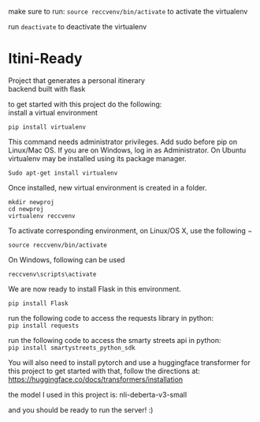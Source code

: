 make sure to run:
`source reccvenv/bin/activate`
to activate the virtualenv

run
`deactivate`
to deactivate the virtualenv

# Itini-Ready

Project that generates a personal itinerary  
backend built with flask

to get started with this project do the following:  
install a virtual environment

`pip install virtualenv`

This command needs administrator privileges. Add sudo before pip on Linux/Mac OS. If you are on Windows, log in as Administrator. On Ubuntu virtualenv may be installed using its package manager.

`Sudo apt-get install virtualenv`

Once installed, new virtual environment is created in a folder.

```
mkdir newproj
cd newproj
virtualenv reccvenv
```

To activate corresponding environment, on Linux/OS X, use the following −

`source reccvenv/bin/activate`

On Windows, following can be used

`reccvenv\scripts\activate`

We are now ready to install Flask in this environment.

`pip install Flask`

run the following code to access the requests library in python:  
`pip install requests`

run the following code to access the smarty streets api in python:  
`pip install smartystreets_python_sdk`

You will also need to install pytorch and use a huggingface transformer for this project
to get started with that, follow the directions at:
https://huggingface.co/docs/transformers/installation

the model I used in this project is:
nli-deberta-v3-small

and you should be ready to run the server! :)
